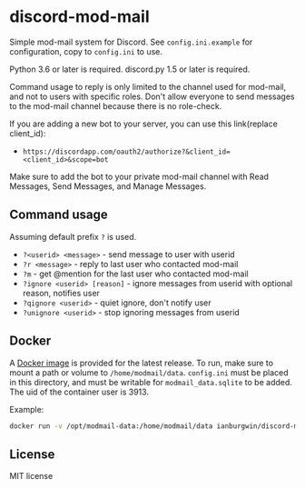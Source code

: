 # discord-mod-mail

Simple mod-mail system for Discord. See `config.ini.example` for configuration, copy to `config.ini` to use.

Python 3.6 or later is required. discord.py 1.5 or later is required.

Command usage to reply is only limited to the channel used for mod-mail, and not to users with specific roles. Don't allow everyone to send messages to the mod-mail channel because there is no role-check.

If you are adding a new bot to your server, you can use this link(replace client\_id):
* `https://discordapp.com/oauth2/authorize?&client_id=<client_id>&scope=bot`

Make sure to add the bot to your private mod-mail channel with Read Messages, Send Messages, and Manage Messages.

## Command usage
Assuming default prefix `?` is used.
* `?<userid> <message>` - send message to user with userid
* `?r <message>` - reply to last user who contacted mod-mail
* `?m` - get @mention for the last user who contacted mod-mail
* `?ignore <userid> [reason]` - ignore messages from userid with optional reason, notifies user
* `?qignore <userid>` - quiet ignore, don't notify user
* `?unignore <userid>` - stop ignoring messages from userid

## Docker
A [Docker image](https://hub.docker.com/repository/docker/ianburgwin/discord-mod-mail) is provided for the latest release. To run, make sure to mount a path or volume to `/home/modmail/data`. `config.ini` must be placed in this directory, and must be writable for `modmail_data.sqlite` to be added. The uid of the container user is 3913.

Example:
```bash
docker run -v /opt/modmail-data:/home/modmail/data ianburgwin/discord-mod-mail:latest
```

## License
MIT license
